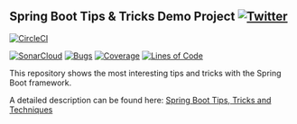 ## Spring Boot Tips & Tricks Demo Project  [![Twitter](https://img.shields.io/twitter/follow/piotr_minkowski.svg?style=social&logo=twitter&label=Follow%20Me)](https://twitter.com/piotr_minkowski)

[![CircleCI](https://circleci.com/gh/piomin/spring-boot-tips.svg?style=svg)](https://circleci.com/gh/piomin/spring-boot-tips)

[![SonarCloud](https://sonarcloud.io/images/project_badges/sonarcloud-black.svg)](https://sonarcloud.io/dashboard?id=piomin_spring-boot-tips)
[![Bugs](https://sonarcloud.io/api/project_badges/measure?project=piomin_spring-boot-tips&metric=bugs)](https://sonarcloud.io/dashboard?id=piomin_spring-boot-tips)
[![Coverage](https://sonarcloud.io/api/project_badges/measure?project=piomin_spring-boot-tips&metric=coverage)](https://sonarcloud.io/dashboard?id=piomin_spring-boot-tips)
[![Lines of Code](https://sonarcloud.io/api/project_badges/measure?project=piomin_spring-boot-tips&metric=ncloc)](https://sonarcloud.io/dashboard?id=piomin_spring-boot-tips)

This repository shows the most interesting tips and tricks with the Spring Boot framework. 

A detailed description can be found here: [Spring Boot Tips, Tricks and Techniques](https://piotrminkowski.com/2021/01/13/spring-boot-tips-tricks-and-techniques/)